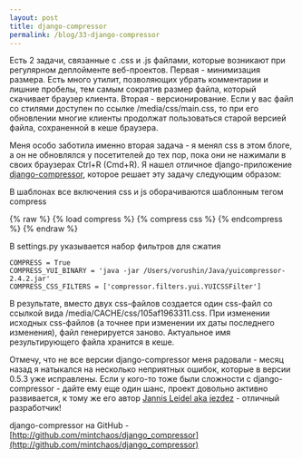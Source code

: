 ```yaml
---
layout: post
title: django-compressor
permalink: /blog/33-django-compressor
---
```

Есть 2 задачи, связанные с .css и .js файлами, которые возникают при регулярном деплойменте веб-проектов. Первая - минимизация размера. Есть много утилит, позволяющих убрать комментарии и лишние пробелы, тем самым сократив размер файла, который скачивает браузер клиента. Вторая - версионирование. Если у вас файл со стилями доступен по ссылке /media/css/main.css, то при его обновлении многие клиенты продолжат пользоваться старой версией файла, сохраненной в кеше браузера. 

Меня особо заботила именно вторая задача - я менял css в этом блоге, а он не обновлялся у посетителей до тех пор, пока они не нажимали в своих браузерах Ctrl+R (Cmd+R). Я нашел отличное django-приложение [django-compressor](http://github.com/mintchaos/django_compressor), которое решает эту задачу следующим образом:
<!--more-->

В шаблонах все включения css и js оборачиваются шаблонным тегом compress

{% raw  %}
    {% load compress %}
    {% compress css %}
    <link rel="stylesheet" type="text/css" media="all" href="{{ MEDIA_URL }}css/main.css"/> 
    <link rel="stylesheet" type="text/css" media="all" href="{{ MEDIA_URL }}css/highlight/styles/vs.css"/>
    {% endcompress %}
{% endraw  %}

В settings.py указывается набор фильтров для сжатия

    COMPRESS = True
    COMPRESS_YUI_BINARY = 'java -jar /Users/vorushin/Java/yuicompressor-2.4.2.jar'
    COMPRESS_CSS_FILTERS = ['compressor.filters.yui.YUICSSFilter']

В результате, вместо двух css-файлов создается один css-файл со ссылкой вида /media/CACHE/css/105af1963311.css. При изменении исходных css-файлов (а точнее при изменении их даты последнего изменения), файл генерируется заново. Актуальное имя результирующего файла хранится в кеше.

Отмечу, что не все версии django-compressor меня радовали - месяц назад я натыкался на несколько неприятных ошибок, которые в версии 0.5.3 уже исправлены. Если у кого-то тоже были сложности с django-compressor - дайте ему еще один шанс, проект довольно активно развивается, к тому же его автор [Jannis Leidel aka jezdez](http://jannisleidel.com/) - отличный разработчик!

django-compressor на GitHub - [http://github.com/mintchaos/django_compressor](http://github.com/mintchaos/django_compressor)